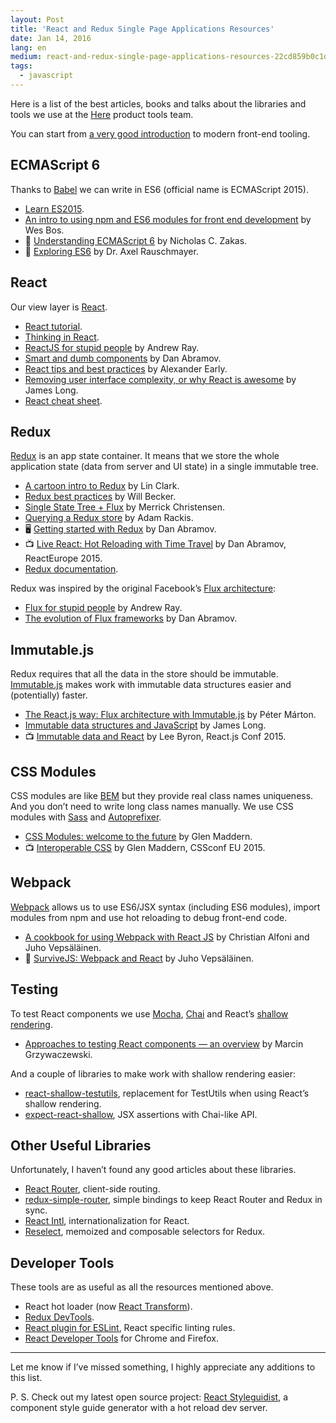 ```yaml
---
layout: Post
title: 'React and Redux Single Page Applications Resources'
date: Jan 14, 2016
lang: en
medium: react-and-redux-single-page-applications-resources-22cd859b0c1d
tags:
  - javascript
---
```


Here is a list of the best articles, books and talks about the libraries and tools we use at the [Here](https://company.here.com/) product tools team.

You can start from [a very good introduction](http://reactkungfu.com/2015/07/the-hitchhikers-guide-to-modern-javascript-tooling/) to modern front-end tooling.

## ECMAScript 6

Thanks to [Babel](http://babeljs.io/) we can write in ES6 (official name is ECMAScript 2015).

* [Learn ES2015](http://babeljs.io/docs/learn-es2015/).
* [An intro to using npm and ES6 modules for front end development](http://wesbos.com/javascript-modules/) by Wes Bos.
* 📖 [Understanding ECMAScript 6](https://leanpub.com/understandinges6/read/) by Nicholas C. Zakas.
* 📖 [Exploring ES6](http://exploringjs.com/es6/) by Dr. Axel Rauschmayer.

## React

Our view layer is [React](https://facebook.github.io/react/).

* [React tutorial](https://facebook.github.io/react/docs/tutorial.html).
* [Thinking in React](https://facebook.github.io/react/docs/thinking-in-react.html).
* [ReactJS for stupid people](http://blog.andrewray.me/reactjs-for-stupid-people/) by Andrew Ray.
* [Smart and dumb components](https://medium.com/@dan_abramov/smart-and-dumb-components-7ca2f9a7c7d0) by Dan Abramov.
* [React tips and best practices](http://aeflash.com/2015-02/react-tips-and-best-practices.html) by Alexander Early.
* [Removing user interface complexity, or why React is awesome](http://jlongster.com/Removing-User-Interface-Complexity,-or-Why-React-is-Awesome) by James Long.
* [React cheat sheet](http://reactcheatsheet.com/).

## Redux

[Redux](https://github.com/rackt/redux) is an app state container. It means that we store the whole application state (data from server and UI state) in a single immutable tree.

* [A cartoon intro to Redux](https://code-cartoons.com/a-cartoon-intro-to-redux-3afb775501a6) by Lin Clark.
* [Redux best practices](https://medium.com/lexical-labs-engineering/redux-best-practices-64d59775802e) by Will Becker.
* [Single State Tree + Flux](http://merrickchristensen.com/articles/single-state-tree.html) by Merrick Christensen.
* [Querying a Redux store](https://medium.com/@adamrackis/querying-a-redux-store-37db8c7f3b0f) by Adam Rackis.
* 🖥 [Getting started with Redux](https://egghead.io/series/getting-started-with-redux) by Dan Abramov.
* 📺 [Live React: Hot Reloading with Time Travel](https://youtu.be/xsSnOQynTHs) by Dan Abramov, ReactEurope 2015.
* [Redux documentation](http://redux.js.org/).

Redux was inspired by the original Facebook’s [Flux architecture](https://facebook.github.io/flux/):

* [Flux for stupid people](http://blog.andrewray.me/flux-for-stupid-people/) by Andrew Ray.
* [The evolution of Flux frameworks](https://medium.com/@dan_abramov/the-evolution-of-flux-frameworks-6c16ad26bb31) by Dan Abramov.

## Immutable.js

Redux requires that all the data in the store should be immutable. [Immutable.js](https://facebook.github.io/immutable-js/) makes work with immutable data structures easier and (potentially) faster.

* [The React.js way: Flux architecture with Immutable.js](https://blog.risingstack.com/the-react-js-way-flux-architecture-with-immutable-js/) by Péter Márton.
* [Immutable data structures and JavaScript](http://jlongster.com/Using-Immutable-Data-Structures-in-JavaScript) by James Long.
* 📺 [Immutable data and React](https://youtu.be/I7IdS-PbEgI) by Lee Byron, React.js Conf 2015.

## CSS Modules

CSS modules are like [BEM](http://getbem.com/) but they provide real class names uniqueness. And you don’t need to write long class names manually. We use CSS modules with [Sass](http://sass-lang.com/) and [Autoprefixer](https://github.com/postcss/autoprefixer).

* [CSS Modules: welcome to the future](http://glenmaddern.com/articles/css-modules) by Glen Maddern.
* 📺 [Interoperable CSS](https://youtu.be/aIyhhHTmsXE) by Glen Maddern, CSSconf EU 2015.

## Webpack

[Webpack](http://webpack.github.io/) allows us to use ES6/JSX syntax (including ES6 modules), import modules from npm and use hot reloading to debug front-end code.

* [A cookbook for using Webpack with React JS](https://christianalfoni.github.io/react-webpack-cookbook/) by Christian Alfoni and Juho Vepsäläinen.
* 📖 [SurviveJS: Webpack and React](http://survivejs.com/webpack_react/introduction/) by Juho Vepsäläinen.

## Testing

To test React components we use [Mocha](https://mochajs.org/), [Chai](http://chaijs.com/) and React’s [shallow rendering](https://facebook.github.io/react/docs/test-utils.html#shallow-rendering).

* [Approaches to testing React components — an overview](http://reactkungfu.com/2015/07/approaches-to-testing-react-components-an-overview/) by Marcin Grzywaczewski.

And a couple of libraries to make work with shallow rendering easier:

* [react-shallow-testutils](https://github.com/sheepsteak/react-shallow-testutils), replacement for TestUtils when using React’s shallow rendering.
* [expect-react-shallow](https://github.com/sapegin/expect-react-shallow), JSX assertions with Chai-like API.

## Other Useful Libraries

Unfortunately, I haven’t found any good articles about these libraries.

* [React Router](https://github.com/rackt/react-router), client-side routing.
* [redux-simple-router](https://github.com/rackt/redux-simple-router), simple bindings to keep React Router and Redux in sync.
* [React Intl](http://formatjs.io/react/), internationalization for React.
* [Reselect](https://github.com/rackt/reselect), memoized and composable selectors for Redux.

## Developer Tools

These tools are as useful as all the resources mentioned above.

* React hot loader (now [React Transform](https://github.com/gaearon/react-transform-boilerplate)).
* [Redux DevTools](https://github.com/gaearon/redux-devtools).
* [React plugin for ESLint](https://github.com/yannickcr/eslint-plugin-react), React specific linting rules.
* [React Developer Tools](https://github.com/facebook/react-devtools) for Chrome and Firefox.

***

Let me know if I’ve missed something, I highly appreciate any additions to this list.

P. S. Check out my latest open source project: [React Styleguidist](https://github.com/sapegin/react-styleguidist), a component style guide generator with a hot reload dev server.
